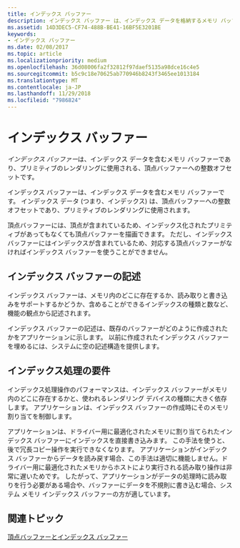 ```yaml
---
title: インデックス バッファー
description: インデックス バッファー は、インデックス データを格納するメモリ バッファーです。インデックス データは頂点バッファーへの整数オフセットで、プリミティブのレンダリングに使われます。
ms.assetid: 14D3DEC5-CF74-488B-BE41-16BF5E3201BE
keywords:
- インデックス バッファー
ms.date: 02/08/2017
ms.topic: article
ms.localizationpriority: medium
ms.openlocfilehash: 36d08006fa2f32812f97daef5135a98dce16c4e5
ms.sourcegitcommit: b5c9c18e70625ab770946b8243f3465ee1013184
ms.translationtype: MT
ms.contentlocale: ja-JP
ms.lasthandoff: 11/29/2018
ms.locfileid: "7986824"
---
```

# <a name="index-buffers"></a>インデックス バッファー


*インデックス バッファー*は、インデックス データを含むメモリ バッファーであり、プリミティブのレンダリングに使用される、頂点バッファーへの整数オフセットです。

インデックス バッファーは、インデックス データを含むメモリ バッファーです。 インデックス データ (つまり、インデックス) は、頂点バッファーへの整数オフセットであり、プリミティブのレンダリングに使用されます。

頂点バッファーには、頂点が含まれているため、インデックス化されたプリミティブがあってもなくても頂点バッファーを描画できます。 ただし、インデックス バッファーにはインデックスが含まれているため、対応する頂点バッファーがなければインデックス バッファーを使うことができません。

## <a name="span-idindexbufferdescriptionspanspan-idindexbufferdescriptionspanspan-idindexbufferdescriptionspanindex-buffer-description"></a><span id="Index_Buffer_Description"></span><span id="index_buffer_description"></span><span id="INDEX_BUFFER_DESCRIPTION"></span>インデックス バッファーの記述


インデックス バッファーは、メモリ内のどこに存在するか、読み取りと書き込みをサポートするかどうか、含めることができるインデックスの種類と数など、機能の観点から記述されます。

インデックス バッファーの記述は、既存のバッファーがどのように作成されたかをアプリケーションに示します。 以前に作成されたインデックス バッファーを埋めるには、システムに空の記述構造を提供します。

## <a name="span-idindexprocessingrequirementsspanspan-idindexprocessingrequirementsspanspan-idindexprocessingrequirementsspanindex-processing-requirements"></a><span id="Index_Processing_Requirements"></span><span id="index_processing_requirements"></span><span id="INDEX_PROCESSING_REQUIREMENTS"></span>インデックス処理の要件


インデックス処理操作のパフォーマンスは、インデックス バッファーがメモリ内のどこに存在するかと、使われるレンダリング デバイスの種類に大きく依存します。 アプリケーションは、インデックス バッファーの作成時にそのメモリ割り当てを制御します。

アプリケーションは、ドライバー用に最適化されたメモリに割り当てられたインデックス バッファーにインデックスを直接書き込みます。 この手法を使うと、後で冗長コピー操作を実行できなくなります。 アプリケーションがインデックス バッファーからデータを読み戻す場合、この手法は適切に機能しません。ドライバー用に最適化されたメモリからホストにより実行される読み取り操作は非常に遅いためです。 したがって、アプリケーションがデータの処理時に読み取りを行う必要がある場合や、バッファーにデータを不規則に書き込む場合、システム メモリ インデックス バッファーの方が適しています。

## <a name="span-idrelated-topicsspanrelated-topics"></a><span id="related-topics"></span>関連トピック


[頂点バッファーとインデックス バッファー](vertex-and-index-buffers.md)

 

 





